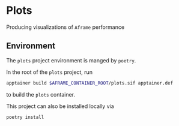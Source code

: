 # Plots
Producing visualizations of `Aframe` performance

## Environment
The `plots` project environment is manged by `poetry`.

In the root of the `plots` project, run 
```bash
apptainer build $AFRAME_CONTAINER_ROOT/plots.sif apptainer.def
```
to build the `plots` container.

This project can also be installed locally via 

```
poetry install
```
